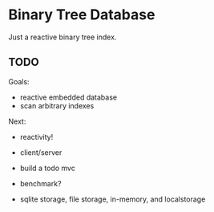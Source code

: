 # Binary Tree Database

Just a reactive binary tree index.


## TODO

Goals:
- reactive embedded database
- scan arbitrary indexes

Next:
- reactivity!
- client/server
- build a todo mvc
- benchmark?


- sqlite storage, file storage, in-memory, and localstorage


